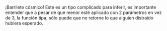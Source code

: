 ¡Barrilete cósmico! Este es un tipo complicado para inferir, es importante entender que a pesar de que menor esté aplicado con 2 parámetros en vez de 3, la función tipa, sólo puede que no retorne lo que alguien distraído hubiera esperado.